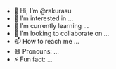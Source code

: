 - 👋 Hi, I’m @rakurasu
- 👀 I’m interested in ...
- 🌱 I’m currently learning ...
- 💞️ I’m looking to collaborate on ...
- 📫 How to reach me ...
- 😄 Pronouns: ...
- ⚡ Fun fact: ...

<!---
rakurasu/rakurasu is a ✨ special ✨ repository because its `README.md` (this file) appears on your GitHub profile.
You can click the Preview link to take a look at your changes.
--->
